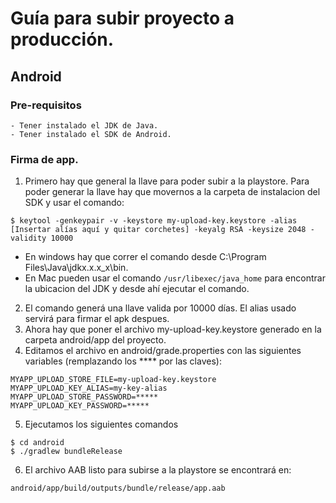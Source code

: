# Guía para subir proyecto a producción.

## Android

### Pre-requisitos

    - Tener instalado el JDK de Java.
    - Tener instalado el SDK de Android.

### Firma de app.

1. Primero hay que general la llave para poder subir a la playstore. Para poder generar la llave hay que movernos a la carpeta de instalacion del SDK y usar el comando:

```
$ keytool -genkeypair -v -keystore my-upload-key.keystore -alias [Insertar alías aquí y quitar corchetes] -keyalg RSA -keysize 2048 -validity 10000
```

- En windows hay que correr el comando desde C:\Program Files\Java\jdkx.x.x_x\bin.
- En Mac pueden usar el comando `/usr/libexec/java_home` para encontrar la ubicacion del JDK y desde ahí ejecutar el comando.

2. El comando generá una llave valida por 10000 días. El alias usado servirá para firmar el apk despues.
3. Ahora hay que poner el archivo my-upload-key.keystore generado en la carpeta android/app del proyecto.
4. Editamos el archivo en android/grade.properties con las siguientes variables (remplazando los \*\*\*\* por las claves):

```
MYAPP_UPLOAD_STORE_FILE=my-upload-key.keystore
MYAPP_UPLOAD_KEY_ALIAS=my-key-alias
MYAPP_UPLOAD_STORE_PASSWORD=*****
MYAPP_UPLOAD_KEY_PASSWORD=*****
```

5. Ejecutamos los siguientes comandos

```
$ cd android
$ ./gradlew bundleRelease
```

6. El archivo AAB listo para subirse a la playstore se encontrará en:

```
android/app/build/outputs/bundle/release/app.aab
```
